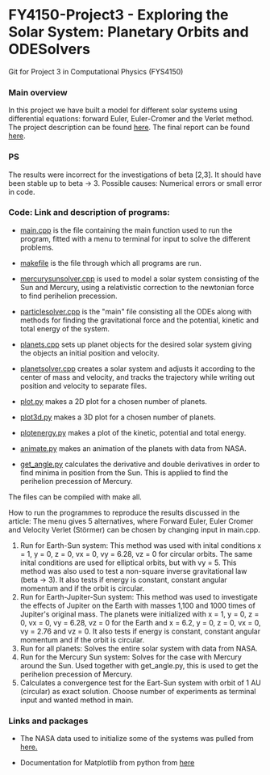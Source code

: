 # FY4150-Project3 - Exploring the Solar System: Planetary Orbits and ODESolvers
Git for Project 3 in Computational Physics (FYS4150) 

### Main overview
In this project we have built a model for different solar systems using differential equations: forward Euler, Euler-Cromer and the Verlet method. The project description can be found [here](https://github.com/isakaaby/FYS4150-Project3/blob/master/Report/Project3.pdf). The final report can be found [here](https://github.com/isakaaby/FYS4150-Project3/blob/master/Report/Aaby_Steinnes_Rashid_exploring_the_solar_system_planetary_orbits_and_ODE_solvers.pdf).

### PS
The results were incorrect for the investigations of beta [2,3]. It should have been stable up to beta -> 3. Possible causes: Numerical errors or small error in code.

### Code: Link and description of programs:
- [main.cpp](https://github.com/isakaaby/FYS4150-Project3/blob/master/code-and-results/main.cpp) is the file containing the main function used to run the program, fitted with a menu to terminal for input to solve the different problems.

- [makefile](https://github.com/isakaaby/FYS4150-Project3/blob/master/code-and-results/makefile) is the file through which all programs are run.

- [mercurysunsolver.cpp](https://github.com/isakaaby/FYS4150-Project3/blob/master/code-and-results/mercurysunsolver.cpp) is used to model a solar system consisting of the Sun and Mercury, using a relativistic correction to the newtonian force to find perihelion precession.

- [particlesolver.cpp](https://github.com/isakaaby/FYS4150-Project3/blob/master/code-and-results/particlesolver.cpp) is the "main" file consisting all the ODEs along with methods for finding the gravitational force and the potential, kinetic and total energy of the system.

- [planets.cpp](https://github.com/isakaaby/FYS4150-Project3/blob/master/code-and-results/planets.cpp) sets up planet objects for the desired solar system giving the objects an initial position and velocity.

- [planetsolver.cpp](https://github.com/isakaaby/FYS4150-Project3/blob/master/code-and-results/planetsolver.cpp) creates a solar system and adjusts it according to the center of mass and velocity, and tracks the trajectory while writing out position and velocity to separate files.

- [plot.py](https://github.com/isakaaby/FYS4150-Project3/blob/master/code-and-results/plot.py) makes a 2D plot for a chosen number of planets. 

- [plot3d.py](https://github.com/isakaaby/FYS4150-Project3/blob/master/code-and-results/plot3d.py) makes a 3D plot for a chosen number of planets. 

- [plotenergy.py](https://github.com/isakaaby/FYS4150-Project3/blob/master/code-and-results/plotenergy.py) makes a plot of the kinetic, potential and total energy. 

- [animate.py](https://github.com/isakaaby/FYS4150-Project3/blob/master/code-and-results/animate.py) makes an animation of the planets with data from NASA.

- [get_angle.py](https://github.com/isakaaby/FYS4150-Project3/blob/master/code-and-results/get_angle.py) calculates the derivative and double derivatives in order to find minima in position from the Sun. This is applied to find the perihelion precession of Mercury.

The files can be compiled with make all. 

How to run the programmes to reproduce the results discussed in the article: The menu gives 5 alternatives, where Forward Euler, Euler Cromer and Velocity Verlet (Störmer) can be chosen by changing input in main.cpp.
  1.  Run for Earth-Sun system: This method was used with inital conditions x = 1, y = 0, z = 0, vx = 0, vy = 6.28, vz = 0 for circular orbits. The same inital conditions are used for elliptical orbits, but with vy = 5. This method was also used to test a non-square inverse gravitational law (beta -> 3). It also tests if energy is constant, constant angular momentum and if the orbit is circular.
  2. Run for Earth-Jupiter-Sun system: This method was used to investigate the effects of Jupiter on the Earth with masses 1,100 and 1000 times of Jupiter's original mass. The planets were initialized with x = 1, y = 0, z = 0, vx = 0, vy = 6.28, vz = 0 for the Earth and x = 6.2, y = 0, z = 0, vx = 0, vy = 2.76 and vz = 0. It also tests if energy is constant, constant angular momentum and if the orbit is circular.
  3. Run for all planets: Solves the entire solar system with data from NASA. 
  4. Run for the Mercury Sun system: Solves for the case with Mercury around the Sun. Used together with get_angle.py, this is used to get the perihelion precession of Mercury.
  5. Calculates a convergence test for the Eart-Sun system with orbit of 1 AU (circular) as exact solution. Choose number of experiments as terminal input and wanted method in main.




### Links and packages
- The NASA data used to initialize some of the systems was pulled from [here.](https://ssd.jpl.nasa.gov/horizons.cgi#top)

- Documentation for Matplotlib from python from [here](https://matplotlib.org/)

